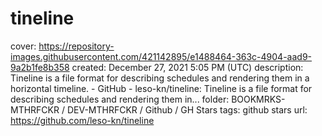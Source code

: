 # tineline

cover: https://repository-images.githubusercontent.com/421142895/e1488464-363c-4904-aad9-9a2b1fe8b358
created: December 27, 2021 5:05 PM (UTC)
description: Tineline is a file format for describing schedules and rendering them in a horizontal timeline. - GitHub - leso-kn/tineline: Tineline is a file format for describing schedules and rendering them in...
folder: BOOKMRKS-MTHRFCKR / DEV-MTHRFCKR / Github / GH Stars
tags: github stars
url: https://github.com/leso-kn/tineline